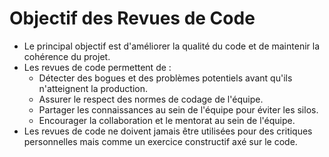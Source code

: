 # Objectif des Revues de Code

* Le principal objectif est d'améliorer la qualité du code et de maintenir la cohérence du projet.
* Les revues de code permettent de :
  * Détecter des bogues et des problèmes potentiels avant qu'ils n'atteignent la production.
  * Assurer le respect des normes de codage de l'équipe.
  * Partager les connaissances au sein de l'équipe pour éviter les silos.
  * Encourager la collaboration et le mentorat au sein de l'équipe.
* Les revues de code ne doivent jamais être utilisées pour des critiques personnelles mais comme un exercice constructif axé sur le code.
